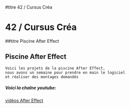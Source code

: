 #titre 42 / Cursus Créa 
# 42 / Cursus Créa 
##titre Piscine After Effect
## Piscine After Effect


```
Voici les projets de la piscine After Effect,  
nous avons un semaine pour prendre en main le logiciel  
et réaliser des montages demandés 
```

##### Voici la chaîne youtube:
[vidéos After Effect](https://www.youtube.com/playlist?list=PL_pcSETOqZnaZxuCdYCSCJ86q33nLbbn8)

